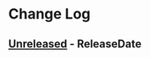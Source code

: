 # Change Log

<!-- next-header -->

## [Unreleased] - ReleaseDate

<!-- next-url -->
[Unreleased]: https://gitlab.com/lexibook/lexibook/compare/lexibook-wasm-v0.2.4...HEAD
